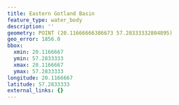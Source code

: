 ```yaml
---
title: Eastern Gotland Basin
feature_type: water_body
description: ''
geometry: POINT (20.11666666386673 57.28333332804895)
geo_error: 1856.0
bbox:
  xmin: 20.1166667
  ymin: 57.2833333
  xmax: 20.1166667
  ymax: 57.2833333
longitude: 20.1166667
latitude: 57.2833333
external_links: {}
---
```

